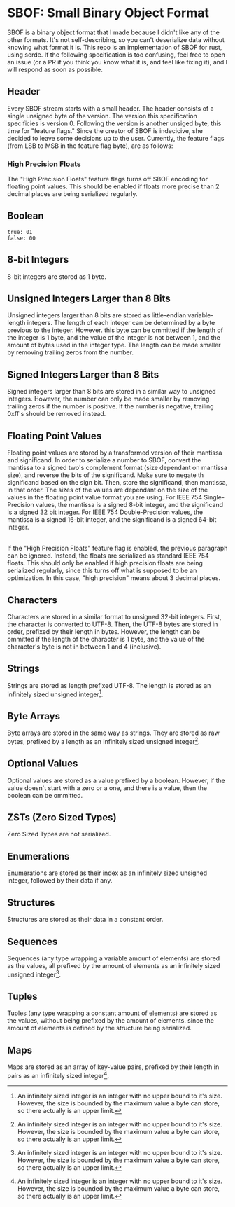 # SBOF: Small Binary Object Format
SBOF is a binary object format that I made because I didn't like any of the other formats. It's not self-describing, so you can't deserialize data without knowing what format it is. This repo is an implementation of SBOF for rust, using serde. If the following specification is too confusing, feel free to open an issue (or a PR if you think you know what it is, and feel like fixing it), and I will respond as soon as possible.

## Header
Every SBOF stream starts with a small header. The header consists of a single unsigned byte of the version. The version this specification specificies is version 0. Following the version is another unsiged byte, this time for "feature flags." Since the creator of SBOF is indecicive, she decided to leave some decisions up to the user. Currently, the feature flags (from LSB to MSB in the feature flag byte), are as follows:
### High Precision Floats
The "High Precision Floats" feature flags turns off SBOF encoding for floating point values. This should be enabled if floats more precise than 2 decimal places are being serialized regularly.


## Boolean
`true: 01`<br>
`false: 00`

## 8-bit Integers
8-bit integers are stored as 1 byte.

## Unsigned Integers Larger than 8 Bits
Unsigned integers larger than 8 bits are stored as little-endian variable-length integers. The length of each integer can be determined by a byte previous to the integer. However. this byte can be ommitted if the length of the integer is 1 byte, and the value of the integer is not between 1, and the amount of bytes used in the integer type. The length can be made smaller by removing trailing zeros from the number.

## Signed Integers Larger than 8 Bits
Signed integers larger than 8 bits are stored in a similar way to unsigned integers. However, the number can only be made smaller by removing trailing zeros if the number is positive. If the number is negative, trailing 0xff's should be removed instead.

## Floating Point Values
Floating point values are stored by a transformed version of their mantissa and significand. In order to serialize a number to SBOF, convert the mantissa to a signed two's complement format (size dependant on mantissa size), and reverse the bits of the significand. Make sure to negate th significand based on the sign bit. Then, store the significand, then mantissa, in that order. The sizes of the values are dependant on the size of the values in the floating point value format you are using. For IEEE 754 Single-Precision values, the mantissa is a signed 8-bit integer, and the significand is a signed 32 bit integer. For IEEE 754 Double-Precision values, the mantissa is a signed 16-bit integer, and the significand is a signed 64-bit integer.<br><br>

If the "High Precision Floats" feature flag is enabled, the previous paragraph can be ignored. Instead, the floats are serialized as standard IEEE 754 floats. This should only be enabled if high precision floats are being serialized regularly, since this turns off what is supposed to be an optimization. In this case, "high precision" means about 3 decimal places.

## Characters
Characters are stored in a similar format to unsigned 32-bit integers. First, the character is converted to UTF-8. Then, the UTF-8 bytes are stored in order, prefixed by their length in bytes. However, the length can be ommitted if the length of the character is 1 byte, and the value of the character's byte is not in between 1 and 4 (inclusive).

## Strings
Strings are stored as length prefixed UTF-8. The length is stored as an infinitely sized unsigned integer[^1].

## Byte Arrays
Byte arrays are stored in the same way as strings. They are stored as raw bytes, prefixed by a length as an infinitely sized unsigned integer[^1].

## Optional Values
Optional values are stored as a value prefixed by a boolean. However, if the value doesn't start with a zero or a one, and there is a value, then the boolean can be ommitted.

## ZSTs (Zero Sized Types)
Zero Sized Types are not serialized.

## Enumerations
Enumerations are stored as their index as an infinitely sized unsigned integer, followed by their data if any.

## Structures
Structures are stored as their data in a constant order.

## Sequences
Sequences (any type wrapping a variable amount of elements) are stored as the values, all prefixed by the amount of elements as an infinitely sized unsigned integer[^1].

## Tuples
Tuples (any type wrapping a constant amount of elements) are stored as the values, without being prefixed by the amount of elements. since the amount of elements is defined by the structure being serialized.

## Maps
Maps are stored as an array of key-value pairs, prefixed by their length in pairs as an infinitely sized integer[^1].

[^1]: An infinitely sized integer is an integer with no upper bound to it's size. However, the size is bounded by the maximum value a byte can store, so there actually is an upper limit.
